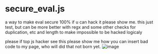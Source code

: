 # secure_eval.js
a way to make eval secure 100% if u can hack it please show me.
this just test, but can be more better with regx and some other checks for duplication, etc and length to make impossible to be hacked logicaly

please if top js hacker see this please show me how you can insert bad code to my page, who will did that not born yet.
![image](https://user-images.githubusercontent.com/55125302/158541411-09469c0e-852a-47ba-b51b-92d2b75df08f.png)
